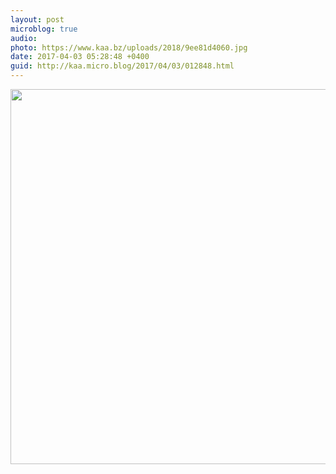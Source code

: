 ```yaml
---
layout: post
microblog: true
audio: 
photo: https://www.kaa.bz/uploads/2018/9ee81d4060.jpg
date: 2017-04-03 05:28:48 +0400
guid: http://kaa.micro.blog/2017/04/03/012848.html
---
```



<img src="https://www.kaa.bz/uploads/2018/9ee81d4060.jpg" width="600" height="600" />

